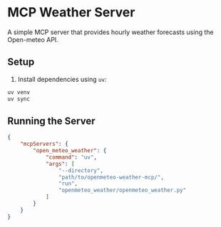 # MCP Weather Server

A simple MCP server that provides hourly weather forecasts using the Open-meteo API.

## Setup

1. Install dependencies using `uv`:
```bash
uv venv
uv sync
```


## Running the Server

```json
{
    "mcpServers": {
        "open_meteo_weather": {
            "command": "uv",
            "args": [
                "--directory",
                "path/to/openmeteo-weather-mcp/",
                "run",
                "openmeteo_weather/openmeteo_weather.py"
            ] 
        }
    }
}
```
